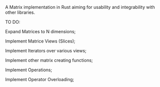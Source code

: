 A Matrix implementation in Rust aiming for usability and integrability with other libraries.


TO DO:


Expand Matrices to N dimensions;

Implement Matrice Views (Slices);

Implement Iterators over various views;

Implement other matrix creating functions;

Implement Operations;

Implement Operator Overloading;

